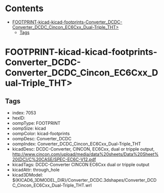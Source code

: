 



Contents
========

* [FOOTPRINT-kicad-kicad-footprints-Converter_DCDC-Converter_DCDC_Cincon_EC6Cxx_Dual-Triple_THT>](#footprint-kicad-kicad-footprints-converter_dcdc-converter_dcdc_cincon_ec6cxx_dual-triple_tht)
	* [Tags](#tags)

# FOOTPRINT-kicad-kicad-footprints-Converter_DCDC-Converter_DCDC_Cincon_EC6Cxx_Dual-Triple_THT>

## Tags

- index: 7053
- hexID: 
- oompType: FOOTPRINT
- oompSize: kicad
- oompColor: kicad-footprints
- oompDesc: Converter_DCDC
- oompIndex: Converter_DCDC_Cincon_EC6Cxx_Dual-Triple_THT
- kicadDesc: DCDC-Converter, CINCON, EC6Cxx, dual or tripple output, http://www.cincon.com/upload/media/data%20sheets/Data%20Sheet%20(DC)/C%20CASE/SPEC-EC6C-V12.pdf
- kicadTags: DCDC-Converter CINCON EC6Cxx dual or tripple output
- kicadAttr: through_hole
- kicad3DModel: ${KICAD6_3DMODEL_DIR}/Converter_DCDC.3dshapes/Converter_DCDC_Cincon_EC6Cxx_Dual-Triple_THT.wrl
